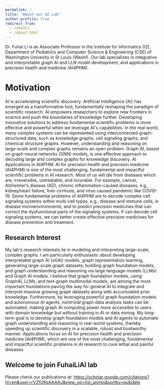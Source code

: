 ```yaml
---
permalink: /
title: "About our AI Lab"
author_profile: true
redirect_from: 
  - /about/
  - /about.html
---
```


Dr. Fuhai Li is an Associate Professor in the Institute for Informatics (I2), Department of Pediatrics and Computer Science & Engineering (CSE) of Washington Univesity in St Louis (WashI). Our lab specializes in integrative and interpretable graph AI and LLN model development, and applications in precision health and medicine (AI4PHM).


Motivation
======
AI is accelerating scientific discovery. Artificial Intelligence (AI) has emerged as a transformative tool, fundamentally reshaping the paradigm of scientific research. AI empowers researchers to explore new frontiers in science and push the boundaries of knowledge further. Developing innovative solutions to address fundamental scientific problems is more effective and powerful when we leverage AI's capabilities. In the real world, many complex systems can be represented using interconnected graph-structured data, such as knowledge graphs, cell signaling graphs, and chemical structure graphs. However, understanding and reasoning on large-scale and complex graphs remains an open problem. Graph AI, based on graph neural networks (GNN) models, is one effective approach to decoding large and complex graphs for knowledge discovery. 
AI Applications in AI4PHM: AI for precision health and precision medicine (AI4PHM) is one of the most challenging, fundamental and impactful scientific problems in AI research. Most of us will die from diseases which are, irreversible, untreatable, and incurable. For example, cancer, Alzheimer’s disease (AD), chronic inflammation-caused diseases, e.g., kidney/heart failure, liver cirrhosis, and virus caused pandemic like COVID-19. Some fundamental problems of AI4PHM are to decode complex cell signaling systems within multi-cell types, e.g., disease and immune cells, in disease microenvironments; and to predict precision medicines that can correct the dysfunctional parts of the signaling systems. If can decode cell signaling systems, we can better create effective precision medicines for disease prevention and treatment. 

Research Interest
------
My lab's research interests lie in modeling and interpreting large-scale, complex graphs. I am particularly enthusiastic about developing interpretable graph AI (xGAI) models, graph representation learning, generating large-scale graph datasets, building graph foundation models, and graph understanding and reasoning via large language models (LLMs) and Graph AI models. I believe that graph foundation models, using GraphAI, LLMs, and text-graph multimodal models, are among the most important foundations paving the way for general AI to integrate and interpret massive growing graph datasets along with accumulated prior knowledge. Furthermore, by leveraging powerful graph foundation models and autonomous AI agents, nontrivial graph data analysis tasks can be automated, making graph AI computing power more accessible to users with domain knowledge but without training in AI or data mining. My long-term goal is to develop graph foundation models and AI agents to automate graph understanding and reasoning in real-world systems, thereby speeding up scientific discovery in a scalable, robust and trustworthy manner. Applications focus on AI for precision health and precision medicine (AI4PHM), which are one of the most challenging, fundamental and impactful scientific problems in AI research to cure lethal and painful diseases.

Welcome to join FuhaiLiAI lab
------
Please check our publications at: https://scholar.google.com/citations?hl=en&user=rVZfU9sAAAAJ&view_op=list_works&sortby=pubdate
